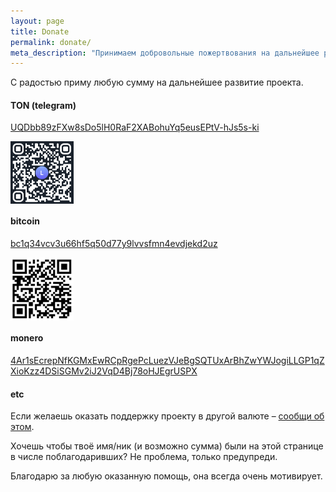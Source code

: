 ```yaml
---
layout: page
title: Donate
permalink: donate/
meta_description: "Принимаем добровольные пожертвования на дальнейшее развитие проекта"
---
```


С радостью приму любую сумму на дальнейшее развитие проекта.<br>

#### TON (telegram)
<a href="ton:UQDbb89zFXw8sDo5lH0RaF2XABohuYq5eusEPtV-hJs5s-ki" target="_blank">UQDbb89zFXw8sDo5lH0RaF2XABohuYq5eusEPtV-hJs5s-ki</a>

<img src="/uploads/donate_ton.png" style="width: 20%; display: block; margin-left: 0;" />

#### bitcoin
<a href="bitcoin:bc1q34vcv3u66hf5q50d77y9lvvsfmn4evdjekd2uz" target="_blank">bc1q34vcv3u66hf5q50d77y9lvvsfmn4evdjekd2uz</a>

<img src="/uploads/donate_bitcoin.png" style="width: 20%; display: block; margin-left: 0;" />

#### monero
<a href="monero:4Ar1sEcrepNfKGMxEwRCpRgePcLuezVJeBgSQTUxArBhZwYWJogiLLGP1qZXioKzz4DSiSGMv2iJ2VqD4Bj78oHJEgrUSPX">4Ar1sEcrepNfKGMxEwRCpRgePcLuezVJeBgSQTUxArBhZwYWJogiLLGP1qZXioKzz4DSiSGMv2iJ2VqD4Bj78oHJEgrUSPX</a>

#### etc

Если желаешь оказать поддержку проекту в другой валюте – <a href="/about">сообщи об этом</a>.

Хочешь чтобы твоё имя/ник (и возможно сумма) были на этой странице в числе поблагодаривших? Не проблема, только предупреди.

Благодарю за любую оказанную помощь, она всегда очень мотивирует. 
